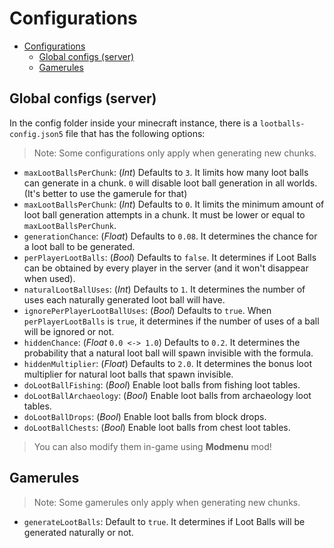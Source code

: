 # Configurations

<!-- TOC -->
* [Configurations](#configurations)
  * [Global configs (server)](#global-configs-server)
  * [Gamerules](#gamerules)
<!-- TOC -->

## Global configs (server)
In the config folder inside your minecraft instance, there is a `lootballs-config.json5` file that has the following options:

> Note: Some configurations only apply when generating new chunks.
- `maxLootBallsPerChunk`: (_Int_) Defaults to `3`. It limits how many loot balls can generate in a chunk. `0` will disable loot ball generation in all worlds. (It's better to use the gamerule for that)
- `maxLootBallsPerChunk`: (_Int_) Defaults to `0`. It limits the minimum amount of loot ball generation attempts in a chunk. It must be lower or equal to `maxLootBallsPerChunk`.
- `generationChance`: (_Float_) Defaults to `0.08`. It determines the chance for a loot ball to be generated.
- `perPlayerLootBalls`: (_Bool_) Defaults to `false`. It determines if Loot Balls
  can be obtained by every player in the server (and it won't disappear when used).
- `naturalLootBallUses`: (_Int_) Defaults to `1`. It determines the number of uses each naturally generated loot ball will have.
- `ignorePerPlayerLootBallUses`: (_Bool_) Defaults to `true`. When `perPlayerLootBalls` is `true`, it determines if the number of uses of a ball will be ignored or not.
- `hiddenChance`: (_Float_ `0.0 <-> 1.0`) Defaults to `0.2`. It determines the probability that a natural loot ball will spawn invisible with the formula.
- `hiddenMultiplier`: (_Float_) Defaults to `2.0`. It determines the bonus loot multiplier for natural loot balls that spawn invisible.
- `doLootBallFishing`: (_Bool_) Enable loot balls from fishing loot tables.
- `doLootBallArchaeology`: (_Bool_) Enable loot balls from archaeology loot tables.
- `doLootBallDrops`: (_Bool_) Enable loot balls from block drops.
- `doLootBallChests`: (_Bool_) Enable loot balls from chest loot tables.

> You can also modify them in-game using **Modmenu** mod!
## Gamerules
> Note: Some gamerules only apply when generating new chunks.
- ```generateLootBalls```: Default to ```true```. It determines if
  Loot Balls will be generated naturally or not.